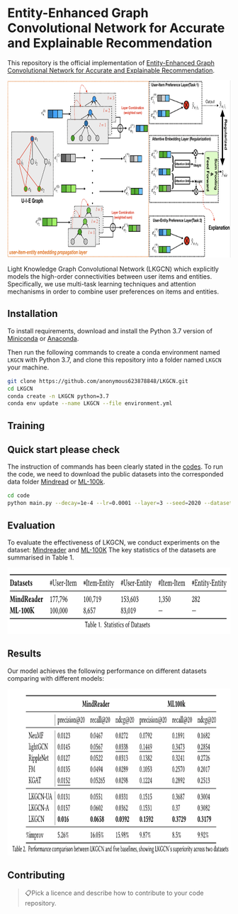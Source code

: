 # Entity-Enhanced Graph Convolutional Network for Accurate and Explainable Recommendation

This repository is the official implementation of [Entity-Enhanced Graph Convolutional Network for Accurate and Explainable Recommendation](). 

<p align="center">
<img src="fig/arc.jpg" height=400>
</p>
 Light Knowledge Graph Convolutional Network (LKGCN) which explicitly models the high-order connectivities between user items and entities. 
Specifically, we use multi-task learning techniques and attention mechanisms in order to combine user preferences on items and entities.

## Installation

To install requirements, download and install the Python 3.7 version of [Miniconda](https://docs.conda.io/en/latest/miniconda.html) or [Anaconda](https://www.anaconda.com/distribution/#download-section).

Then run the following commands to create a conda environment named `LKGCN` with Python 3.7, and clone this repository into a folder named `LKGCN` your machine.

```bash
git clone https://github.com/anonymous623878848/LKGCN.git
cd LKGCN
conda create -n LKGCN python=3.7
conda env update --name LKGCN --file environment.yml
```

<!-- > 📋Describe how to set up the environment, e.g. pip/conda/docker commands, download datasets, etc... -->

## Training
## Quick start please check 
The instruction of commands has been clearly stated in the [codes](code/parse.py).
To run the code, we need to download the public datasets into the corresponded data folder [Mindread](dataset/mindreader) or [ML-100k](dataset/ml-100k).
```bash
cd code
python main.py --decay=1e-4 --lr=0.0001 --layer=3 --seed=2020 --dataset="mindreaderMulti" --topks="[20]" --recdim=64 --model="lgnMultiAtt" --testbatch=256 --bpr_batch=256 --epochs=100 --lbd=0.5 --beta=0.5 --comment="Att" --tensorboard=0
```
<!-- 
```train
python train.py --input-data <path_to_data> --alpha 10 --beta 20
```

> 📋Describe how to train the models, with example commands on how to train the models in your paper, including the full training procedure and appropriate hyperparameters. -->

## Evaluation
To evaluate the effectiveness of LKGCN, we conduct experiments on the dataset: [Mindreader](https://mindreader.tech/dataset/) and [ML-100K](https://grouplens.org/datasets/movielens/100k/)
The key statistics of the datasets are summarised in Table 1.
<p align="center">
<img src="fig/datasets.jpg" height=150>
</p>

<!-- To evaluate my model on ImageNet, run:

```eval
python eval.py --model-file mymodel.pth --benchmark imagenet
```
 -->



## Results
Our model achieves the following performance on different datasets comparing with different models:

<p align="center">
<img src="fig/results.jpg" height=377>
</p>

<!-- Our model achieves the following performance on :

### [Image Classification on ImageNet](https://paperswithcode.com/sota/image-classification-on-imagenet)

| Model name         | Top 1 Accuracy  | Top 5 Accuracy |
| ------------------ |---------------- | -------------- |
| My awesome model   |     85%         |      95%       |

> 📋Include a table of results from your paper, and link back to the leaderboard for clarity and context. If your main result is a figure, include that figure and link to the command or notebook to reproduce it. 
 -->

## Contributing

> 📋Pick a licence and describe how to contribute to your code repository. 
